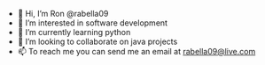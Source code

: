 - 👋 Hi, I’m Ron @rabella09
- 👀 I’m interested in software development 
- 🌱 I’m currently learning python
- 💞️ I’m looking to collaborate on java projects
- 📫 To reach me you can send me an email at rabella09@live.com

<!---
rabella09/rabella09 is a ✨ special ✨ repository because its `README.md` (this file) appears on your GitHub profile.
You can click the Preview link to take a look at your changes.
--->
